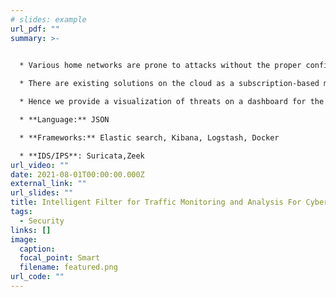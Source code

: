 ```yaml
---
# slides: example
url_pdf: ""
summary: >-
  

  * Various home networks are prone to attacks without the proper configuration of security rules and firewalls.

  * There are existing solutions on the cloud as a subscription-based model but they are not practical as it is very expensive and suited for large enterprises.

  * Hence we provide a visualization of threats on a dashboard for the users to monitor and take necessary action against threats.

  * **Language:** JSON

  * **Frameworks:** Elastic search, Kibana, Logstash, Docker

  * **IDS/IPS**: Suricata,Zeek
url_video: ""
date: 2021-08-01T00:00:00.000Z
external_link: ""
url_slides: ""
title: Intelligent Filter for Traffic Monitoring and Analysis For Cyber Threats
tags:
  - Security
links: []
image:
  caption:
  focal_point: Smart
  filename: featured.png
url_code: ""
---
```

<!--StartFragment-->

<!--EndFragment-->